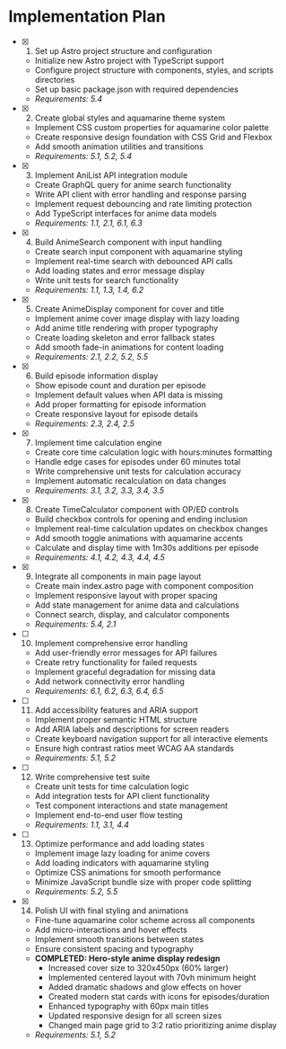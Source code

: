 # Implementation Plan

- [x] 1. Set up Astro project structure and configuration





  - Initialize new Astro project with TypeScript support
  - Configure project structure with components, styles, and scripts directories
  - Set up basic package.json with required dependencies
  - _Requirements: 5.4_

- [x] 2. Create global styles and aquamarine theme system





  - Implement CSS custom properties for aquamarine color palette
  - Create responsive design foundation with CSS Grid and Flexbox
  - Add smooth animation utilities and transitions
  - _Requirements: 5.1, 5.2, 5.4_

- [x] 3. Implement AniList API integration module





  - Create GraphQL query for anime search functionality
  - Write API client with error handling and response parsing
  - Implement request debouncing and rate limiting protection
  - Add TypeScript interfaces for anime data models
  - _Requirements: 1.1, 2.1, 6.1, 6.3_

- [x] 4. Build AnimeSearch component with input handling





  - Create search input component with aquamarine styling
  - Implement real-time search with debounced API calls
  - Add loading states and error message display
  - Write unit tests for search functionality
  - _Requirements: 1.1, 1.3, 1.4, 6.2_

- [x] 5. Create AnimeDisplay component for cover and title





  - Implement anime cover image display with lazy loading
  - Add anime title rendering with proper typography
  - Create loading skeleton and error fallback states
  - Add smooth fade-in animations for content loading
  - _Requirements: 2.1, 2.2, 5.2, 5.5_

- [x] 6. Build episode information display





  - Show episode count and duration per episode
  - Implement default values when API data is missing
  - Add proper formatting for episode information
  - Create responsive layout for episode details
  - _Requirements: 2.3, 2.4, 2.5_

- [x] 7. Implement time calculation engine





  - Create core time calculation logic with hours:minutes formatting
  - Handle edge cases for episodes under 60 minutes total
  - Write comprehensive unit tests for calculation accuracy
  - Implement automatic recalculation on data changes
  - _Requirements: 3.1, 3.2, 3.3, 3.4, 3.5_

- [x] 8. Create TimeCalculator component with OP/ED controls






  - Build checkbox controls for opening and ending inclusion
  - Implement real-time calculation updates on checkbox changes
  - Add smooth toggle animations with aquamarine accents
  - Calculate and display time with 1m30s additions per episode
  - _Requirements: 4.1, 4.2, 4.3, 4.4, 4.5_

- [x] 9. Integrate all components in main page layout





  - Create main index.astro page with component composition
  - Implement responsive layout with proper spacing
  - Add state management for anime data and calculations
  - Connect search, display, and calculator components
  - _Requirements: 5.4, 2.1_

- [ ] 10. Implement comprehensive error handling
  - Add user-friendly error messages for API failures
  - Create retry functionality for failed requests
  - Implement graceful degradation for missing data
  - Add network connectivity error handling
  - _Requirements: 6.1, 6.2, 6.3, 6.4, 6.5_

- [ ] 11. Add accessibility features and ARIA support
  - Implement proper semantic HTML structure
  - Add ARIA labels and descriptions for screen readers
  - Create keyboard navigation support for all interactive elements
  - Ensure high contrast ratios meet WCAG AA standards
  - _Requirements: 5.1, 5.2_

- [ ] 12. Write comprehensive test suite
  - Create unit tests for time calculation logic
  - Add integration tests for API client functionality
  - Test component interactions and state management
  - Implement end-to-end user flow testing
  - _Requirements: 1.1, 3.1, 4.4_

- [ ] 13. Optimize performance and add loading states
  - Implement image lazy loading for anime covers
  - Add loading indicators with aquamarine styling
  - Optimize CSS animations for smooth performance
  - Minimize JavaScript bundle size with proper code splitting
  - _Requirements: 5.2, 5.5_

- [x] 14. Polish UI with final styling and animations



  - Fine-tune aquamarine color scheme across all components
  - Add micro-interactions and hover effects
  - Implement smooth transitions between states
  - Ensure consistent spacing and typography
  - **COMPLETED: Hero-style anime display redesign**
    - Increased cover size to 320x450px (60% larger)
    - Implemented centered layout with 70vh minimum height
    - Added dramatic shadows and glow effects on hover
    - Created modern stat cards with icons for episodes/duration
    - Enhanced typography with 60px main titles
    - Updated responsive design for all screen sizes
    - Changed main page grid to 3:2 ratio prioritizing anime display
  - _Requirements: 5.1, 5.2_